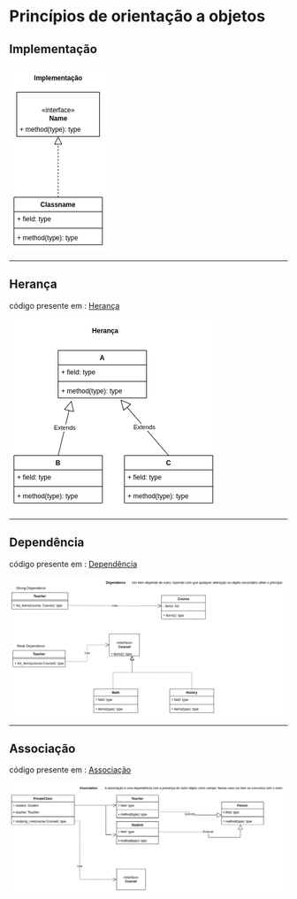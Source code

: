 
# Princípios de orientação a objetos


## Implementação

!['impl'](implementation.png)

<hr>

## Herança

código presente em : [Herança](/Inheritance/index.py)

!['inheritance'](inheritance.png)

<hr>

## Dependência

código presente em : [Dependência](/dependency/index.py)

!['dependency'](dependency.png)

<hr>

## Associação

código presente em : [Associação](/association/index.py)

!['association'](association.png)